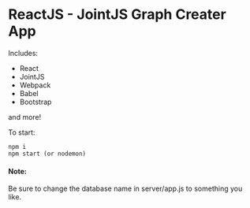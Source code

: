 # ReactJS - JointJS Graph Creater App

Includes:

* React
* JointJS
* Webpack
* Babel
* Bootstrap

and more!

To start:
```
npm i
npm start (or nodemon)
```

#### Note:

Be sure to change the database name in server/app.js to something you like.
